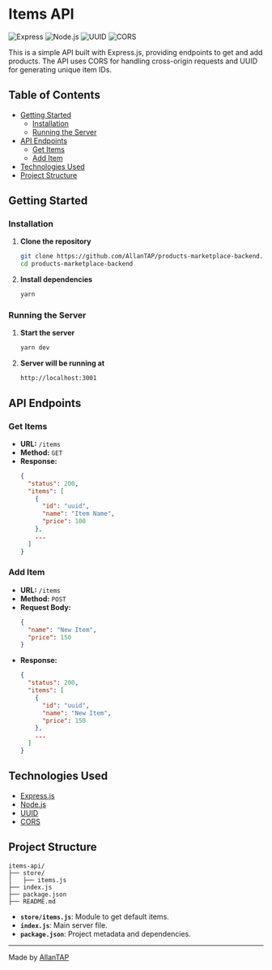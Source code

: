 # Items API

![Express](https://img.shields.io/badge/Express-4.17.1-blue) ![Node.js](https://img.shields.io/badge/Node.js-21.3-green) ![UUID](https://img.shields.io/badge/UUID-v4-orange) ![CORS](https://img.shields.io/badge/CORS-enabled-yellow)

This is a simple API built with Express.js, providing endpoints to get and add products. The API uses CORS for handling cross-origin requests and UUID for generating unique item IDs.

## Table of Contents

- [Getting Started](#getting-started)
  - [Installation](#installation)
  - [Running the Server](#running-the-server)
- [API Endpoints](#api-endpoints)
  - [Get Items](#get-items)
  - [Add Item](#add-item)
- [Technologies Used](#technologies-used)
- [Project Structure](#project-structure)

## Getting Started

### Installation

1. **Clone the repository**

   ```sh
   git clone https://github.com/AllanTAP/products-marketplace-backend.git
   cd products-marketplace-backend
   ```

2. **Install dependencies**
   ```sh
   yarn
   ```

### Running the Server

1. **Start the server**

   ```sh
   yarn dev
   ```

2. **Server will be running at**
   ```
   http://localhost:3001
   ```

## API Endpoints

### Get Items

- **URL:** `/items`
- **Method:** `GET`
- **Response:**
  ```json
  {
    "status": 200,
    "items": [
      {
        "id": "uuid",
        "name": "Item Name",
        "price": 100
      },
      ...
    ]
  }
  ```

### Add Item

- **URL:** `/items`
- **Method:** `POST`
- **Request Body:**
  ```json
  {
    "name": "New Item",
    "price": 150
  }
  ```
- **Response:**
  ```json
  {
    "status": 200,
    "items": [
      {
        "id": "uuid",
        "name": "New Item",
        "price": 150
      },
      ...
    ]
  }
  ```

## Technologies Used

- [Express.js](https://expressjs.com/)
- [Node.js](https://nodejs.org/)
- [UUID](https://www.npmjs.com/package/uuid)
- [CORS](https://www.npmjs.com/package/cors)

## Project Structure

```
items-api/
├── store/
│   ├── items.js
├── index.js
├── package.json
├── README.md
```

- **`store/items.js`**: Module to get default items.
- **`index.js`**: Main server file.
- **`package.json`**: Project metadata and dependencies.

---

Made by [AllanTAP](https://github.com/AllanTAP)
